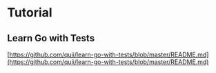 # Tutorial

## Learn Go with Tests

[https://github.com/quii/learn-go-with-tests/blob/master/README.md](https://github.com/quii/learn-go-with-tests/blob/master/README.md)
